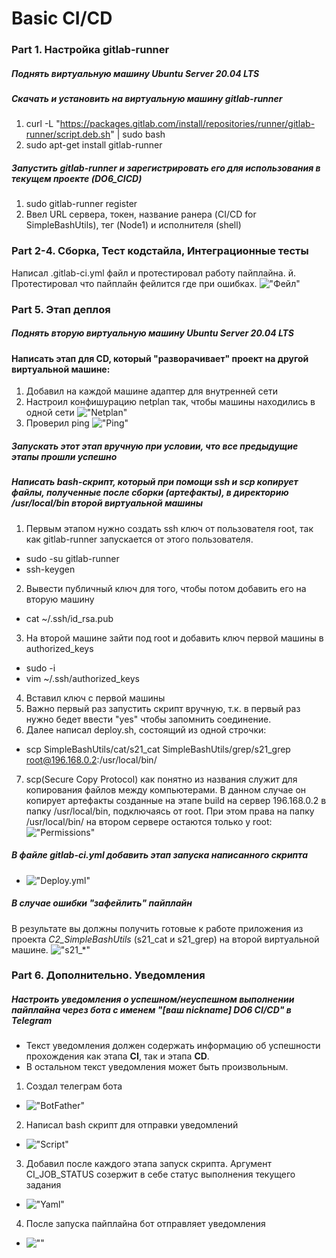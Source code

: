 # Basic CI/CD

### Part 1. Настройка **gitlab-runner**

##### Поднять виртуальную машину *Ubuntu Server 20.04 LTS*
##### Скачать и установить на виртуальную машину **gitlab-runner**

  1. curl -L "https://packages.gitlab.com/install/repositories/runner/gitlab-runner/script.deb.sh" | sudo bash
  2. sudo apt-get install gitlab-runner

##### Запустить **gitlab-runner** и зарегистрировать его для использования в текущем проекте (*DO6_CICD*)

  1. sudo gitlab-runner register
  2. Ввел URL сервера, токен, название ранера (CI/CD for SimpleBashUtils), тег (Node1) и исполнителя (shell)

### Part 2-4. Сборка, Тест кодстайла, Интеграционные тесты
  Написал .gitlab-ci.yml файл и протестировал работу пайплайна.
  й. Протестировал что пайплайн фейлится где при ошибках.
!["Фейл"](../misc/images/screens/fail.png)
  


### Part 5. Этап деплоя

##### Поднять вторую виртуальную машину *Ubuntu Server 20.04 LTS*

#### Написать этап для **CD**, который "разворачивает" проект на другой виртуальной машине:
1. Добавил на каждой машине адаптер для внутренней сети
2. Настроил конфишурацию netplan так, чтобы машины находились в одной сети
!["Netplan"](../misc/images/screens/5.1.png)
3. Проверил ping
!["Ping"](../misc/images/screens/5.2.png)


##### Запускать этот этап вручную при условии, что все предыдущие этапы прошли успешно

##### Написать bash-скрипт, который при помощи **ssh** и **scp** копирует файлы, полученные после сборки (артефакты), в директорию */usr/local/bin* второй виртуальной машины

1. Первым этапом нужно создать ssh ключ от пользователя root, так как gitlab-runner запускается от этого пользователя.
  - sudo -su gitlab-runner
  - ssh-keygen
2. Вывести публичный ключ для того, чтобы потом добавить его на вторую машину
  - cat ~/.ssh/id_rsa.pub
3. На второй машине зайти под root и добавить ключ первой машины в authorized_keys
  - sudo -i
  - vim ~/.ssh/authorized_keys
4. Вставил ключ с первой машины
5. Важно первый раз запустить скрипт вручную, т.к. в первый раз нужно бедет ввести "yes" чтобы запомнить соединение.
6. Далее написал deploy.sh, состоящий из одной строчки:
  - scp SimpleBashUtils/cat/s21_cat SimpleBashUtils/grep/s21_grep root@196.168.0.2:/usr/local/bin/
7. scp(Secure Copy Protocol) как понятно из названия служит для копирования файлов между компьютерами. В данном случае он копирует артефакты созданные на этапе build на сервер 196.168.0.2 в папку /usr/local/bin, подключаясь от root. При этом права на папку /usr/local/bin/ на втором сервере остаются только у root:
  !["Permissions"](../misc/images/screens/5.4.png)

##### В файле _gitlab-ci.yml_ добавить этап запуска написанного скрипта
  - !["Deploy.yml"](../misc/images/screens/5.5.png)


##### В случае ошибки "зафейлить" пайплайн

В результате вы должны получить готовые к работе приложения из проекта *C2_SimpleBashUtils* (s21_cat и s21_grep) на второй виртуальной машине.
  !["s21_*"](../misc/images/screens/5.6.png)

### Part 6. Дополнительно. Уведомления

##### Настроить уведомления о успешном/неуспешном выполнении пайплайна через бота с именем "[ваш nickname] DO6 CI/CD" в *Telegram*

- Текст уведомления должен содержать информацию об успешности прохождения как этапа **CI**, так и этапа **CD**.
- В остальном текст уведомления может быть произвольным.

1. Создал телеграм бота
  - !["BotFather"](../misc/images/screens/6.1.png)
2. Написал bash скрипт для отправки уведомлений
  - !["Script"](../misc/images/screens/6.2.png)
3. Добавил после каждого этапа запуск скрипта. Аргумент CI_JOB_STATUS созержит в себе статус выполнения текущего задания
  - !["Yaml"](../misc/images/screens/6.3.png)
4. После запуска пайплайна бот отправляет уведомления
  - ![""](../misc/images/screens/6.4.png)

